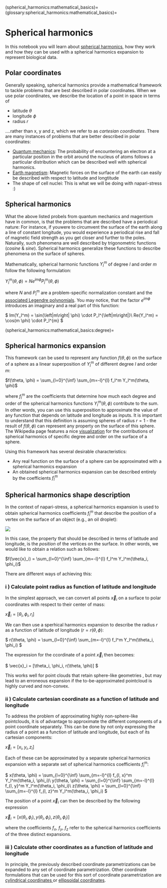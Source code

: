 (spherical_harmonics:mathematical_basics)=
(glossary:spherical_harmonics:mathematical_basics)=
# Spherical harmonics

In this notebook you will learn about [spherical harmonics](https://en.wikipedia.org/wiki/Spherical_harmonics), how they work and how they can be used with a spherical harmonics expansion to represent biological data.

## Polar coordinates

Generally speaking, spherical harmonics provide a mathematical framework to tackle problems that are best described in polar coordinates. When we use polar coordinates, we describe the location of a point in space in terms of 

* latitude $\theta$
* longitude $\phi$
* radius $r$

....rather than x, y and z, which we refer to as *cartesian coordinates*. There are many instances of problems that are better described in polar coordinates:

- [Quantum mechanics](https://en.wikipedia.org/wiki/Atomic_orbital): The probability of encountering an electron at a particular position in the orbit around the nucleus of atoms follows a particular distribution which can be described well with spherical harmonics.
- [Earth magnetism](https://en.wikipedia.org/wiki/Earth%27s_magnetic_field): Magnetic forces on the surface of the earth can easily be described with respect to latitude and longtitude
- The shape of cell nuclei: This is what we will be doing with napari-stress :)

## Spherical harmonics

What the above listed probels from quantum mechanics and magentism have in common, is that the problems that are described have a periodical nature: For instance, if youwere to circumvent the surface of the earth along a line of constant longitude, you would experience a periodical rise and fall of magnetic field strength as you get closer and further to the poles. Naturally, such phenomena are well described by trigonometric functions (*cosine* & *sine*). Spherical harmonics generalize these functions to describe phenomena on the surface of spheres.

Mathematically, spherical harmonic functions $Y_l^m$ of degree $l$ and order $m$ follow the following formulation:

$Y_l^m(\theta, \phi) = N e^{im\phi} P_l^m(\theta, \phi)$

where $N$ and $P_l^m$ are a problem-specific normalization constant and the [associated Legendre polynomials](https://en.wikipedia.org/wiki/Associated_Legendre_polynomials). You may notice, that the factor $e^{im\phi}$ introduces an imaginary and a real part of this function:

$
Im(Y_l^m) = \sin(\left|m\right| \phi) \cdot P_l^{\left|m\right|}\\
Re(Y_l^m) = \cos(m \phi) \cdot P_l^{m}
$

(spherical_harmonics:mathematical_basics:degree)=
## Spherical harmonics expansion

This framework can be used to represent any function $f(\theta, \phi)$ on the surface of a sphere as a linear superposition of $Y_l^m$ of different degree $l$ and order $m$:

$f(\theta, \phi) = \sum_{l=0}^{\inf} \sum_{m=-l}^{l} f_l^m Y_l^m(\theta, \phi)$

where $f_l^m$ are the coefficients that determine how much each degree and order of the spherical harmonics functions $Y_l^m(\theta, \phi)$ contribute to the sum. In other words, you can use this superposition to approximate the value of any function that depends on latitude and longitude as inputs. It is important to understand that this definition is assuming spheres of radius $r=1$ - the result of $f(\theta, \phi)$ can represent any property on the surface of this sphere. The Wikipedia page features a nice [visualization](https://en.wikipedia.org/wiki/Spherical_harmonics#/media/File:Rotating_spherical_harmonics.gif) for the contributions of spherical harmonics of specific degree and order on the surface of a sphere.

Using this framework has several desirable characteristics: 

- Any real function on the surface of a sphere can be approximated with a spherical harmonics expansion
- An obtained spherical harmonics expansion can be described entirely by the coefficients $f_l^m$

## Spherical harmonics shape description

In the context of napari-stress, a spherical harmonics expansion is used to obtain spherical harmonics coefficients $f_l^m$ that describe the position of a vertex on the surface of an object (e.g., an oil droplet):

![](../../imgs/viewer_screenshots/open_sample_droplet1.png)

In this case, the property that should be described in terms of latitude and longitude, is the *position* of the vertices on the surface. In other words, we would like to obtain a relation such as follows:

$f(\vec{x}_i) = \sum_{l=0}^{\inf} \sum_{m=-l}^{l} f_l^m Y_l^m(\theta_i, \phi_i)$

There are different ways of achieving this:

### i ) Calculate point radius as function of latitude and longitude

In the simplest approach, we can convert all points $\vec{x}_i$ on a surface to polar coordinates with respect to their center of mass:

$\vec{x}_i = [\theta_i, \phi_i, r_i]$

We can then use a sperhical harmonics expansion to describe the radius $r$ as a function of latitude of longitude ($r = r(\theta, \phi)$:

$
r(\theta, \phi) = \sum_{l=0}^{\inf} \sum_{m=-l}^{l} f_l^m Y_l^m(\theta_i, \phi_i)
$

The expression for the ccordinate of a point $\vec{x}_i$ then becomes:

$
\vec{x}_i = [\theta_i, \phi_i, r(\theta, \phi)]
$

This works well for point clouds that retain sphere-like geometries , but may lead to an erroneous expansion if the to-be-approximated pointcloud is highly curved and non-convex.

### ii ) Calculate cartesian coordinate as a function of latitude and longitude

To address the problem of approximating highly non-sphere-like pointclouds, it is of advantage to approximate the different components of a point coordinate separately. This can be done by not only expressing the radius of a point as a function of latitude and longitude, but each of its cartesian components:

$\vec{x}_i = [x_i, y_i, z_i]$

Each of these can be approximated by a separate spherical harmonics expansion with a separate set of spherical harmonics coefficients $f_l^m$:

$
x(\theta, \phi) = \sum_{l=0}^{\inf} \sum_{m=-l}^{l} f_{l, x}^m Y_l^m(\theta_i, \phi_i)\\
y(\theta, \phi) = \sum_{l=0}^{\inf} \sum_{m=-l}^{l} f_{l, y}^m Y_l^m(\theta_i, \phi_i)\\
z(\theta, \phi) = \sum_{l=0}^{\inf} \sum_{m=-l}^{l} f_{l, z}^m Y_l^m(\theta_i, \phi_i)
$

The position of a point $\vec{x}_i$ can then be described by the following expression

$\vec{x}_i = [x(\theta_i, \phi_i), y(\theta_i, \phi_i), z(\theta_i, \phi_i)]$

where the coefficients $f_x$, $f_y$, $f_z$ refer to the spherical harmonics coefficients of the three distinct expansions.

### iii ) Calculate other coordinates as a function of latitude and longitude

In principle, the previously described coordinate parametrizations can be expanded to any set of coordinate parametrization. Other coordinate formulations that can be used for this sort of coordinate parametrization are [cylindrical coordinates ](https://en.wikipedia.org/wiki/Cylindrical_coordinate_system) or [ellipsoidal coordinates](https://en.wikipedia.org/wiki/Ellipsoidal_coordinates).